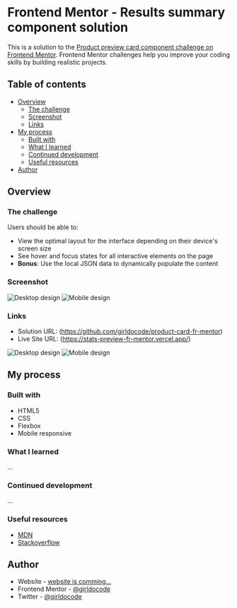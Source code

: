 # Frontend Mentor - Results summary component solution

This is a solution to the [Product preview card component challenge on Frontend Mentor](https://www.frontendmentor.io/challenges/stats-preview-card-component-8JqbgoU62). Frontend Mentor challenges help you improve your coding skills by building realistic projects.

## Table of contents

- [Overview](#overview)
  - [The challenge](#the-challenge)
  - [Screenshot](#screenshot)
  - [Links](#links)
- [My process](#my-process)
  - [Built with](#built-with)
  - [What I learned](#what-i-learned)
  - [Continued development](#continued-development)
  - [Useful resources](#useful-resources)
- [Author](#author)

## Overview

### The challenge

Users should be able to:

- View the optimal layout for the interface depending on their device's screen size
- See hover and focus states for all interactive elements on the page
- **Bonus**: Use the local JSON data to dynamically populate the content

### Screenshot

![Desktop design](./design/desktop-design.jpg)
![Mobile design](./design/mobile-design.jpg)

### Links

- Solution URL: (https://github.com/girldocode/product-card-fr-mentor)
- Live Site URL: (https://stats-preview-fr-mentor.vercel.app/)


![Desktop design](./images/desktop-design.png)
![Mobile design](./images/mobile-design.png)


## My process

### Built with

- HTML5
- CSS
- Flexbox
- Mobile responsive 

### What I learned

...

### Continued development

...

### Useful resources

- [MDN](https://developer.mozilla.org/en-US/)
- [Stackoverflow](https://stackoverflow.com/)

## Author

- Website - [website is comming...]()
- Frontend Mentor - [@girldocode](https://www.frontendmentor.io/profile/girldocode)
- Twitter - [@girldocode](https://www.twitter.com/girldocode)
